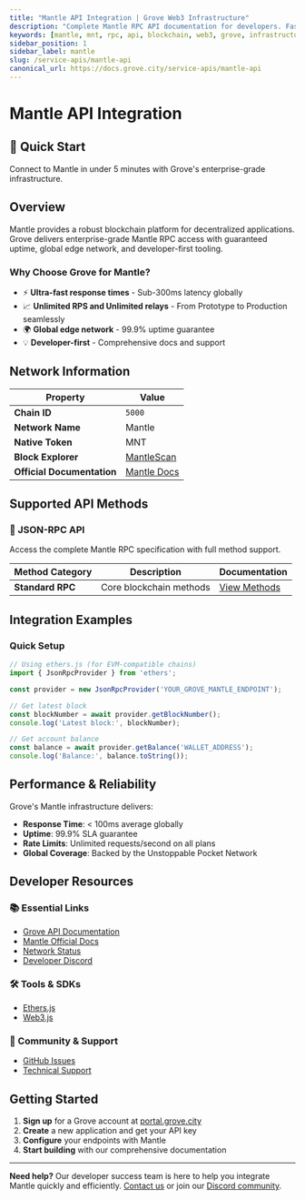 ```yaml
---
title: "Mantle API Integration | Grove Web3 Infrastructure"
description: "Complete Mantle RPC API documentation for developers. Fast, reliable Mantle blockchain access with Grove's enterprise infrastructure. Get started in minutes."
keywords: [mantle, mnt, rpc, api, blockchain, web3, grove, infrastructure, developers, integration]
sidebar_position: 1
sidebar_label: mantle
slug: /service-apis/mantle-api
canonical_url: https://docs.grove.city/service-apis/mantle-api
---
```


# Mantle API Integration

<div style={{background: "linear-gradient(135deg, #000000 0%, #86efac 100%)", color: "white", padding: "1.5rem", borderRadius: "8px", margin: "1rem 0"}}>
  <h2 style={{color: "white", marginTop: 0}}>🚀 Quick Start</h2>
  <p style={{marginBottom: 0, fontSize: "1.1rem"}}>Connect to Mantle in under 5 minutes with Grove's enterprise-grade infrastructure.</p>
</div>

## Overview

Mantle provides a robust blockchain platform for decentralized applications. Grove delivers enterprise-grade Mantle RPC access with guaranteed uptime, global edge network, and developer-first tooling.

### Why Choose Grove for Mantle?

- ⚡ **Ultra-fast response times** - Sub-300ms latency globally
- 📈 **Unlimited RPS and Unlimited relays** - From Prototype to Production seamlessly
- 🌍 **Global edge network** - 99.9% uptime guarantee
- 💡 **Developer-first** - Comprehensive docs and support

## Network Information

| Property | Value |
|----------|-------|
| **Chain ID** | `5000` |
| **Network Name** | Mantle |
| **Native Token** | MNT |
| **Block Explorer** | [MantleScan](https://mantlescan.xyz) |
| **Official Documentation** | [Mantle Docs](https://docs.mantle.xyz/) |

## Supported API Methods

### 🔌 JSON-RPC API
Access the complete Mantle RPC specification with full method support.

| Method Category | Description | Documentation |
|-----------------|-------------|---------------|
| **Standard RPC** | Core blockchain methods | [View Methods](../grove-api/api-definition/definition#json-rpc-supported-methods) |

## Integration Examples

### Quick Setup

```javascript
// Using ethers.js (for EVM-compatible chains)
import { JsonRpcProvider } from 'ethers';

const provider = new JsonRpcProvider('YOUR_GROVE_MANTLE_ENDPOINT');

// Get latest block
const blockNumber = await provider.getBlockNumber();
console.log('Latest block:', blockNumber);

// Get account balance
const balance = await provider.getBalance('WALLET_ADDRESS');
console.log('Balance:', balance.toString());
```

## Performance & Reliability

Grove's Mantle infrastructure delivers:

- **Response Time**: < 100ms average globally
- **Uptime**: 99.9% SLA guarantee  
- **Rate Limits**: Unlimited requests/second on all plans
- **Global Coverage**: Backed by the Unstoppable Pocket Network

## Developer Resources

### 📚 Essential Links
- [Grove API Documentation](../grove-api/overview/grove-api)
- [Mantle Official Docs](https://docs.mantle.xyz/)
- [Network Status](https://status.grove.city)
- [Developer Discord](https://discord.gg/build-with-grove)

### 🛠️ Tools & SDKs
- [Ethers.js](https://docs.ethers.io/)
- [Web3.js](https://web3js.readthedocs.io/)

### 💬 Community & Support
- [GitHub Issues](https://github.com/buildwithgrove/path)  
- [Technical Support](https://discord.com/channels/824324475256438814/1150805396085293106)

## Getting Started

1. **Sign up** for a Grove account at [portal.grove.city](https://portal.grove.city)
2. **Create** a new application and get your API key
3. **Configure** your endpoints with Mantle
4. **Start building** with our comprehensive documentation

---

<div style={{background: "#f8f9fa", padding: "1rem", borderLeft: "4px solid #007bff", margin: "1rem 0"}}>
  <strong>Need help?</strong> Our developer success team is here to help you integrate Mantle quickly and efficiently. <a href="mailto:portal@grove.city">Contact us</a> or join our <a href="https://discord.gg/build-with-grove">Discord community</a>.
</div>
